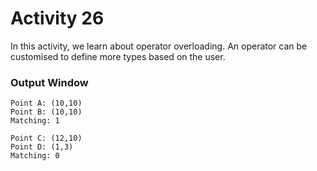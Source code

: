 # Activity 26
In this activity, we learn about operator overloading. An operator can be customised to define more types based on the user.


### Output Window
```
Point A: (10,10)
Point B: (10,10)
Matching: 1

Point C: (12,10)
Point D: (1,3)
Matching: 0
```

